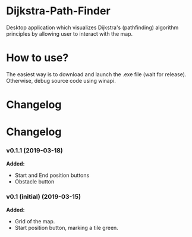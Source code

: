 # Dijkstra-Path-Finder
Desktop application which visualizes Dijkstra's (pathfinding) algorithm principles by allowing user to interact with the map.

# How to use?
The easiest way is to download and launch the .exe file (wait for release). Otherwise, debug source code using winapi.

# Changelog
# Changelog
### v0.1.1 (2019-03-18)
  **Added:**
  - Start and End position buttons
  - Obstacle button
### v0.1 (initial) (2019-03-15)
  **Added:**
  - Grid of the map.
  - Start position button, marking a tile green.
